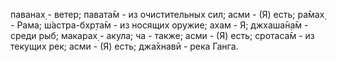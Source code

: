 паванах̣ - ветер; павата̄м - из очистительных сил; асми - (Я) есть; ра̄мах̣ - Рама; ш́астра-бхр̣та̄м - из носящих оружие; ахам - Я; джхаша̄н̣а̄м - среди рыб; макарах̣ - акула; ча - также; асми - (Я) есть; сротаса̄м - из текущих рек; асми - (Я) есть; джа̄хнавӣ - река Ганга.